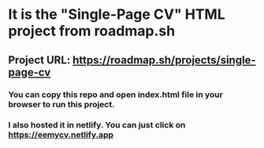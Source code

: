 # It is the "Single-Page CV" HTML project from roadmap.sh
## Project URL: https://roadmap.sh/projects/single-page-cv
### You can copy this repo and open index.html file in your browser to run this project.
### I also hosted it in netlify. You can just click on https://eemycv.netlify.app

